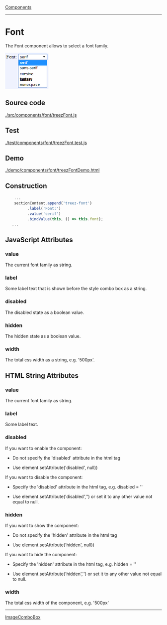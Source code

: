 [Components](../components.md)

----

# Font
		
The Font component allows to select a font family. 
	
![](../../images/treez_font.png)
		
## Source code

[./src/components/font/treezFont.js](../../../src/components/font/treezFont.js)

## Test

[./test/components/font/treezFont.test.js](../../../test/components/font/treezFont.test.js)

## Demo

[./demo/components/font/treezFontDemo.html](../../../demo/components/font/treezFontDemo.html)

## Construction

```javascript
    ...
    sectionContent.append('treez-font')
		  .label('Font:')		  
		  .value('serif')		
		  .bindValue(this, () => this.font);	
   ...
```

## JavaScript Attributes

### value

The current font family as string. 

### label

Some label text that is shown before the style combo box as a string. 

### disabled

The disabled state as a boolean value. 

### hidden

The hidden state as a boolean value.

### width

The total css width as a string, e.g. '500px'.



## HTML String Attributes

### value

The current font family as string.

### label

Some label text.

### disabled

If you want to enable the component:

* Do not specify the 'disabled' attribute in the html tag

* Use element.setAttribute('disabled', null)) 

If you want to disable the component:

* Specify the 'disabled' attribute in the html tag, e.g. disabled = ''

* Use element.setAttribute('disabled','') or set it to any other value not equal to null. 

### hidden

If you want to show the component:

* Do not specify the 'hidden' attribute in the html tag

* Use element.setAttribute('hidden', null)) 

If you want to hide the component:

* Specify the 'hidden' attribute in the html tag, e.g. hidden = ''

* Use element.setAttribute('hidden','') or set it to any other value not equal to null. 

### width

The total css width of the component, e.g. '500px'


----

[ImageComboBox](../imageComboBox/imageComboBox.md)
